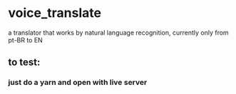 # voice_translate
a translator that works by natural language recognition, currently only from pt-BR to EN

## to test: 
### just do a yarn and open with live server  
